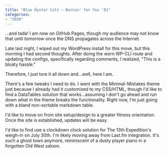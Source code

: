 ```yaml
---
title: "Blue Öyster Cult – Burnin' for You '81"
categories:
- "2020"
---
```


...and tada!  I am now on GitHub Pages, though my audience may not know that until tomorrow once the DNS propagates across the Internet.  

Late last night, I wiped out my WordPress install for this move, but this morning I had second thoughts.  After doing the worn WP-CLI route and updating the configs, specifically regarding comments, I realized, "This is a bloaty hassle."

Therefore, I just tore it all down and...well, here I am.

There's a few tweaks I need to do.  I went with the Minimal-Mistakes theme just because I already had it customized to my CSS/HTML, though I'd like to find a DataTables solution that works...assuming I don't go ahead and run down what in the theme breaks the functionality.  Right now, I'm just going with a bland non-sortable markdown table.

I'd like to move on from site setup/design to a greater fitness orientation.  Once the site is established, updates will be easy.

I'd like to find use a clockdown clock solution for The 13th Expedition's weigh-in on July 30th.  I'm likely moving away from Last.fm integration.  It's such a ghost town anymore, reminiscent of a dusty player piano in a forgotten Old West saloon.
